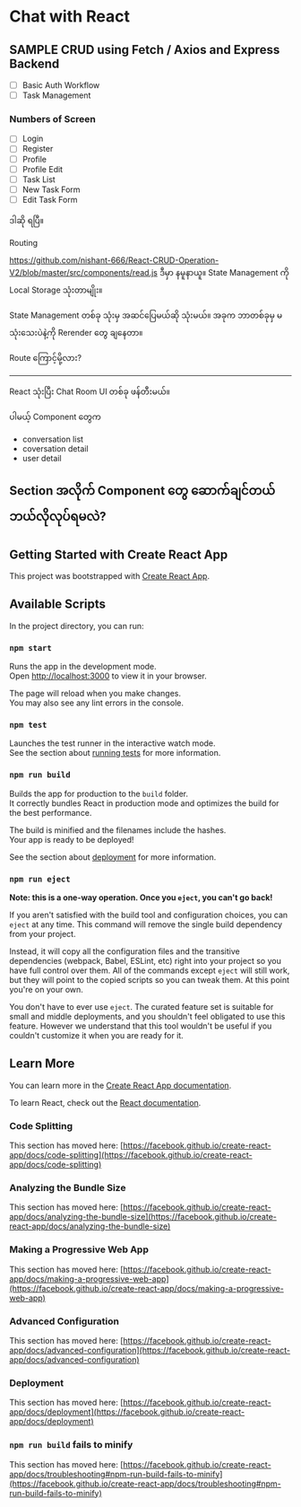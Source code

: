 # Chat with React


## SAMPLE CRUD using Fetch / Axios and Express Backend

- [ ] Basic Auth Workflow 
- [ ] Task Management

### Numbers of Screen

- [ ] Login
- [ ] Register
- [ ] Profile 
- [ ] Profile Edit
- [ ] Task List
- [ ] New Task Form
- [ ] Edit Task Form

ဒါဆို ရပြီ။

Routing 

https://github.com/nishant-666/React-CRUD-Operation-V2/blob/master/src/components/read.js ဒီမှာ နမူနာယူ။ State Management ကို Local Storage သုံးတာမျိုး။


State Management တစ်ခု သုံးမှ အဆင်ပြေမယ်ဆို သုံးမယ်။
အခုက ဘာတစ်ခုမှ မသုံးသေးပဲနဲ့ကို Rerender တွေ ချနေတာ။

Route ကြောင့်မို့လား?



-----------------

React သုံးပြီး Chat Room UI တစ်ခု ဖန်တီးမယ်။

ပါမယ့် Component တွေက

- conversation list
- coversation detail
- user detail


## Section အလိုက် Component တွေ ဆောက်ချင်တယ် ဘယ်လိုလုပ်ရမလဲ?



## Getting Started with Create React App

This project was bootstrapped with [Create React App](https://github.com/facebook/create-react-app).

## Available Scripts

In the project directory, you can run:

### `npm start`

Runs the app in the development mode.\
Open [http://localhost:3000](http://localhost:3000) to view it in your browser.

The page will reload when you make changes.\
You may also see any lint errors in the console.

### `npm test`

Launches the test runner in the interactive watch mode.\
See the section about [running tests](https://facebook.github.io/create-react-app/docs/running-tests) for more information.

### `npm run build`

Builds the app for production to the `build` folder.\
It correctly bundles React in production mode and optimizes the build for the best performance.

The build is minified and the filenames include the hashes.\
Your app is ready to be deployed!

See the section about [deployment](https://facebook.github.io/create-react-app/docs/deployment) for more information.

### `npm run eject`

**Note: this is a one-way operation. Once you `eject`, you can't go back!**

If you aren't satisfied with the build tool and configuration choices, you can `eject` at any time. This command will remove the single build dependency from your project.

Instead, it will copy all the configuration files and the transitive dependencies (webpack, Babel, ESLint, etc) right into your project so you have full control over them. All of the commands except `eject` will still work, but they will point to the copied scripts so you can tweak them. At this point you're on your own.

You don't have to ever use `eject`. The curated feature set is suitable for small and middle deployments, and you shouldn't feel obligated to use this feature. However we understand that this tool wouldn't be useful if you couldn't customize it when you are ready for it.

## Learn More

You can learn more in the [Create React App documentation](https://facebook.github.io/create-react-app/docs/getting-started).

To learn React, check out the [React documentation](https://reactjs.org/).

### Code Splitting

This section has moved here: [https://facebook.github.io/create-react-app/docs/code-splitting](https://facebook.github.io/create-react-app/docs/code-splitting)

### Analyzing the Bundle Size

This section has moved here: [https://facebook.github.io/create-react-app/docs/analyzing-the-bundle-size](https://facebook.github.io/create-react-app/docs/analyzing-the-bundle-size)

### Making a Progressive Web App

This section has moved here: [https://facebook.github.io/create-react-app/docs/making-a-progressive-web-app](https://facebook.github.io/create-react-app/docs/making-a-progressive-web-app)

### Advanced Configuration

This section has moved here: [https://facebook.github.io/create-react-app/docs/advanced-configuration](https://facebook.github.io/create-react-app/docs/advanced-configuration)

### Deployment

This section has moved here: [https://facebook.github.io/create-react-app/docs/deployment](https://facebook.github.io/create-react-app/docs/deployment)

### `npm run build` fails to minify

This section has moved here: [https://facebook.github.io/create-react-app/docs/troubleshooting#npm-run-build-fails-to-minify](https://facebook.github.io/create-react-app/docs/troubleshooting#npm-run-build-fails-to-minify)
